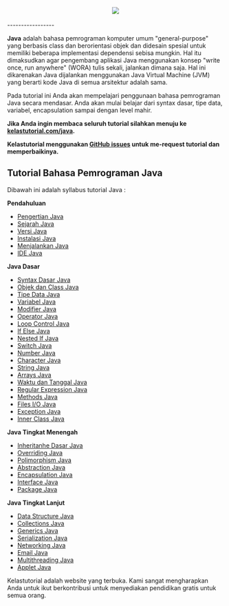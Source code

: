 <div align="center">
  <img src="https://kelastutorial.com/images/logo-bahasa-pemrograman-java.jpg"><br><br>
</div>
-----------------

**Java** adalah bahasa pemrograman komputer umum "general-purpose" yang berbasis class dan berorientasi objek dan didesain spesial untuk memiliki beberapa implementasi dependensi sebisa mungkin. Hal itu dimaksudkan agar pengembang aplikasi Java menggunakan konsep "write once, run anywhere" (WORA) tulis sekali, jalankan dimana saja. Hal ini dikarenakan Java dijalankan menggunakan Java Virtual Machine (JVM) yang berarti kode Java di semua arsitektur adalah sama.

Pada tutorial ini Anda akan mempelajari penggunaan bahasa pemrograman Java secara mendasar. Anda akan mulai belajar dari syntax dasar, tipe data, variabel, encapsulation sampai dengan level mahir.

**Jika Anda ingin membaca seluruh tutorial silahkan menuju ke [kelastutorial.com/java](https://kelastutorial.com/java).**

**Kelastutorial menggunakan [GitHub issues](https://github.com/kelastutorial/java-tutorial/issues) untuk me-request tutorial dan memperbaikinya.**

## Tutorial Bahasa Pemrograman Java

Dibawah ini adalah syllabus tutorial Java :

 **Pendahuluan**
* [Pengertian Java](https://kelastutorial.com/java/)
* [Sejarah Java](https://kelastutorial.com/java/)
* [Versi Java](https://kelastutorial.com/java/)
* [Instalasi Java](https://kelastutorial.com/java/)
* [Menjalankan Java](https://kelastutorial.com/java/)
* [IDE Java](https://kelastutorial.com/java/)


**Java Dasar**
* [Syntax Dasar Java](https://kelastutorial.com/java/)
* [Objek dan Class Java](https://kelastutorial.com/java)
* [Tipe Data Java](https://kelastutorial.com/java)
* [Variabel Java](https://kelastutorial.com/java)
* [Modifier Java](https://kelastutorial.com/java)
* [Operator Java](https://kelastutorial.com/java)
* [Loop Control Java](https://kelastutorial.com/java)
* [If Else Java](https://kelastutorial.com/java)
* [Nested If Java](https://kelastutorial.com/java)
* [Switch Java](https://kelastutorial.com/java)
* [Number Java](https://kelastutorial.com/java)
* [Character Java](https://kelastutorial.com/java)
* [String Java](https://kelastutorial.com/java)
* [Arrays Java](https://kelastutorial.com/java)
* [Waktu dan Tanggal Java](https://kelastutorial.com/java)
* [Regular Expression Java](https://kelastutorial.com/java)
* [Methods Java](https://kelastutorial.com/java)
* [Files I/O Java](https://kelastutorial.com/java)
* [Exception Java](https://kelastutorial.com/java)
* [Inner Class Java](https://kelastutorial.com/java)

 **Java Tingkat Menengah**
* [Inheritanhe Dasar Java](https://kelastutorial.com/java/)
* [Overriding Java](https://kelastutorial.com/java)
* [Polimorphism Java](https://kelastutorial.com/java)
* [Abstraction Java](https://kelastutorial.com/java)
* [Encapsulation Java](https://kelastutorial.com/java)
* [Interface Java](https://kelastutorial.com/java)
* [Package Java](https://kelastutorial.com/java)

 **Java Tingkat Lanjut**
* [Data Structure Java](https://kelastutorial.com/html/)
* [Collections Java](https://kelastutorial.com/java)
* [Generics Java](https://kelastutorial.com/java)
* [Serialization Java](https://kelastutorial.com/java)
* [Networking Java](https://kelastutorial.com/java)
* [Email Java](https://kelastutorial.com/java)
* [Multithreading Java](https://kelastutorial.com/java)
* [Applet Java](https://kelastutorial.com/java)



Kelastutorial adalah website yang terbuka. Kami sangat mengharapkan Anda untuk ikut berkontribusi untuk menyediakan pendidikan gratis untuk semua orang.
